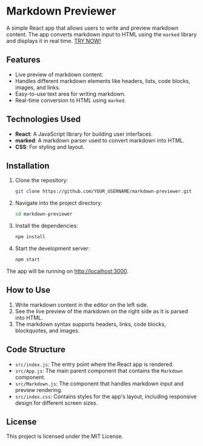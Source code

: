 
# Markdown Previewer

A simple React app that allows users to write and preview markdown content. The app converts markdown input to HTML using the `marked` library and displays it in real time. [TRY NOW!](https://codepen.io/Riki-A/pen/xxvBrXz)

## Features

- Live preview of markdown content.
- Handles different markdown elements like headers, lists, code blocks, images, and links.
- Easy-to-use text area for writing markdown.
- Real-time conversion to HTML using `marked`.

## Technologies Used

- **React**: A JavaScript library for building user interfaces.
- **marked**: A markdown parser used to convert markdown into HTML.
- **CSS**: For styling and layout.

## Installation

1. Clone the repository:
   ```bash
   git clone https://github.com/YOUR_USERNAME/markdown-previewer.git
   ```
2. Navigate into the project directory:
   ```bash
   cd markdown-previewer
   ```
3. Install the dependencies:
   ```bash
   npm install
   ```
4. Start the development server:
   ```bash
   npm start
   ```

The app will be running on [http://localhost:3000](http://localhost:3000).

## How to Use

1. Write markdown content in the editor on the left side.
2. See the live preview of the markdown on the right side as it is parsed into HTML.
3. The markdown syntax supports headers, links, code blocks, blockquotes, and images.

## Code Structure

- `src/index.js`: The entry point where the React app is rendered.
- `src/App.js`: The main parent component that contains the `Markdown` component.
- `src/Markdown.js`: The component that handles markdown input and preview rendering.
- `src/index.css`: Contains styles for the app's layout, including responsive design for different screen sizes.

## License

This project is licensed under the MIT License.
